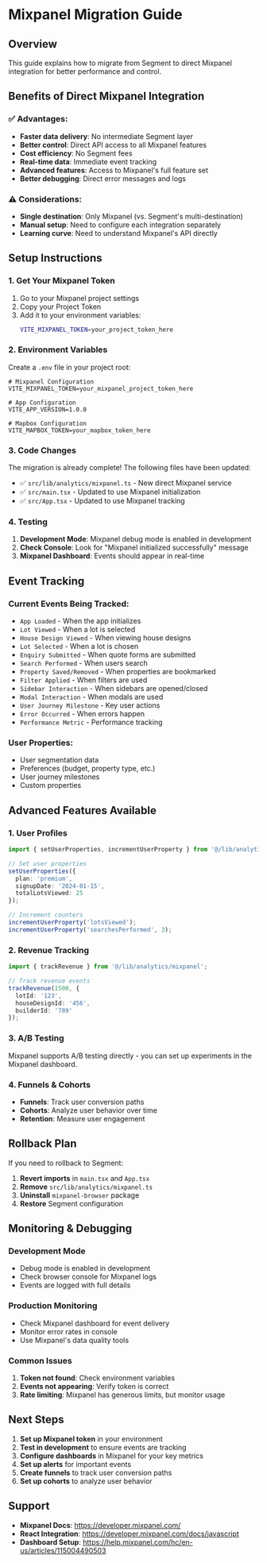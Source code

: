 # Mixpanel Migration Guide

## Overview
This guide explains how to migrate from Segment to direct Mixpanel integration for better performance and control.

## Benefits of Direct Mixpanel Integration

### ✅ **Advantages:**
- **Faster data delivery**: No intermediate Segment layer
- **Better control**: Direct API access to all Mixpanel features
- **Cost efficiency**: No Segment fees
- **Real-time data**: Immediate event tracking
- **Advanced features**: Access to Mixpanel's full feature set
- **Better debugging**: Direct error messages and logs

### ⚠️ **Considerations:**
- **Single destination**: Only Mixpanel (vs. Segment's multi-destination)
- **Manual setup**: Need to configure each integration separately
- **Learning curve**: Need to understand Mixpanel's API directly

## Setup Instructions

### 1. **Get Your Mixpanel Token**
1. Go to your Mixpanel project settings
2. Copy your Project Token
3. Add it to your environment variables:
   ```bash
   VITE_MIXPANEL_TOKEN=your_project_token_here
   ```

### 2. **Environment Variables**
Create a `.env` file in your project root:
```env
# Mixpanel Configuration
VITE_MIXPANEL_TOKEN=your_mixpanel_project_token_here

# App Configuration  
VITE_APP_VERSION=1.0.0

# Mapbox Configuration
VITE_MAPBOX_TOKEN=your_mapbox_token_here
```

### 3. **Code Changes**
The migration is already complete! The following files have been updated:

- ✅ `src/lib/analytics/mixpanel.ts` - New direct Mixpanel service
- ✅ `src/main.tsx` - Updated to use Mixpanel initialization
- ✅ `src/App.tsx` - Updated to use Mixpanel tracking

### 4. **Testing**
1. **Development Mode**: Mixpanel debug mode is enabled in development
2. **Check Console**: Look for "Mixpanel initialized successfully" message
3. **Mixpanel Dashboard**: Events should appear in real-time

## Event Tracking

### **Current Events Being Tracked:**
- `App Loaded` - When the app initializes
- `Lot Viewed` - When a lot is selected
- `House Design Viewed` - When viewing house designs
- `Lot Selected` - When a lot is chosen
- `Enquiry Submitted` - When quote forms are submitted
- `Search Performed` - When users search
- `Property Saved/Removed` - When properties are bookmarked
- `Filter Applied` - When filters are used
- `Sidebar Interaction` - When sidebars are opened/closed
- `Modal Interaction` - When modals are used
- `User Journey Milestone` - Key user actions
- `Error Occurred` - When errors happen
- `Performance Metric` - Performance tracking

### **User Properties:**
- User segmentation data
- Preferences (budget, property type, etc.)
- User journey milestones
- Custom properties

## Advanced Features Available

### **1. User Profiles**
```typescript
import { setUserProperties, incrementUserProperty } from '@/lib/analytics/mixpanel';

// Set user properties
setUserProperties({
  plan: 'premium',
  signupDate: '2024-01-15',
  totalLotsViewed: 25
});

// Increment counters
incrementUserProperty('lotsViewed');
incrementUserProperty('searchesPerformed', 3);
```

### **2. Revenue Tracking**
```typescript
import { trackRevenue } from '@/lib/analytics/mixpanel';

// Track revenue events
trackRevenue(1500, {
  lotId: '123',
  houseDesignId: '456',
  builderId: '789'
});
```

### **3. A/B Testing**
Mixpanel supports A/B testing directly - you can set up experiments in the Mixpanel dashboard.

### **4. Funnels & Cohorts**
- **Funnels**: Track user conversion paths
- **Cohorts**: Analyze user behavior over time
- **Retention**: Measure user engagement

## Rollback Plan

If you need to rollback to Segment:

1. **Revert imports** in `main.tsx` and `App.tsx`
2. **Remove** `src/lib/analytics/mixpanel.ts`
3. **Uninstall** `mixpanel-browser` package
4. **Restore** Segment configuration

## Monitoring & Debugging

### **Development Mode**
- Debug mode is enabled in development
- Check browser console for Mixpanel logs
- Events are logged with full details

### **Production Monitoring**
- Check Mixpanel dashboard for event delivery
- Monitor error rates in console
- Use Mixpanel's data quality tools

### **Common Issues**
1. **Token not found**: Check environment variables
2. **Events not appearing**: Verify token is correct
3. **Rate limiting**: Mixpanel has generous limits, but monitor usage

## Next Steps

1. **Set up Mixpanel token** in your environment
2. **Test in development** to ensure events are tracking
3. **Configure dashboards** in Mixpanel for your key metrics
4. **Set up alerts** for important events
5. **Create funnels** to track user conversion paths
6. **Set up cohorts** to analyze user behavior

## Support

- **Mixpanel Docs**: https://developer.mixpanel.com/
- **React Integration**: https://developer.mixpanel.com/docs/javascript
- **Dashboard Setup**: https://help.mixpanel.com/hc/en-us/articles/115004490503
